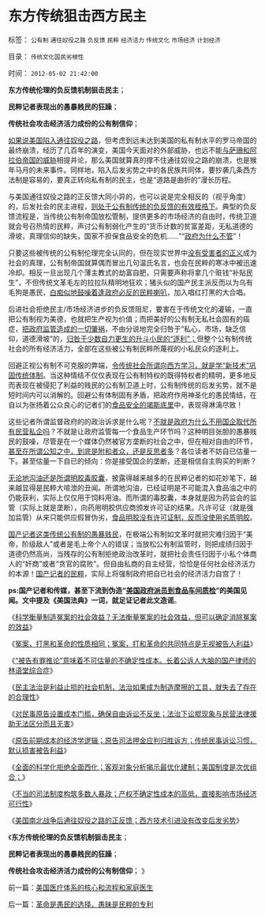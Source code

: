 # 东方传统狙击西方民主

标签： `公有制` `通往奴役之路` `负反馈` `民粹` `经济活力` `传统文化` `市场经济` `计划经济` 

目录： `传统文化国民劣根性`

时间： `2012-05-02 21:42:00`

**东方传统伦理的负反馈机制狙击民主**；

**民粹记者表现出的愚暴贱民的狂躁**；

**传统社会攻击经济活力成份的公有制信仰**；

[如果说美国陷入通往奴役之路](../../../2012/2/3/私有制下没有革命的合理性；崇拜西方的国产愚民.md)，但考虑到远未达到美国的私有制水平的罗马帝国的最终崩溃，经历了几百年的演变，美国今天面对的外部威胁，也远不能[与萨珊和阿拉伯帝国的威胁](../../../2010/9/8/罗马－萨珊四百年战争，阿拉伯和亚美尼亚.md)相提并论，那么美国就算真的撑不住通往奴役之路的崩溃，也是猴年马月的未来事件。同样地，陷入后发劣势之中的各民族共同体，要抄袭几条西方法制是容易的，要真正转向私有制的民主，也是“道路是曲折的”漫长历程。

与美国通往奴役之路的正反馈大同小异的，也可以说是完全相反的（视乎角度）的，后发社会的民主进程，[则处于公有制传统的负反馈的有效桎梏下](../../../2011/1/29/中国社会负反馈系统和后发制度劣势.md)。典型的负反馈流程是，当传统公有制帝国放松管制，提供更多的市场经济的自由时，传统卫道就会号召热情的民粹，声讨公有制弱化产生的“货币计数的贫富差距，无私道德的滑坡，真理信仰的缺失，国家不担保食品安全的危机……”“[政府为什么不管](http://darthvad.blog.163.com/blog/static/5339947020111128253230/)”！

只要这些被传统的公有制伦理完全认同的，但在现实世界中[没有受害者的正义](../../../2012/4/25/“受害者举证”排除斯大林正义.md)成为社会的真理，公有制帝国就算偶而冒出几句温氏名言，也会在民粹的寒冰中被迅速冷却。相反一旦出现几个薄主教式的劫富自肥，只需要声称将拿几个赃钱“补贴民生”，不但传统文革毛左的拉拉队精明地狂欢；猪头似的国产民主派反而以为乌有毛狗是愚民，[白痴似地鼓噪着逢政府必反的民粹喇叭](../../../2012/3/27/骂，扣帽子，偷换概念.md)，加入唱红打黑的大合唱。

后进社会拒绝民主/市场经济进步的负反馈阻尼，要害在于传统文化的灌输，一直把公有制视为美德，也就把生产视为价值；而把美好的公有制无私社会固有的癌症，[把政府监管造成的一切肇祸](../../../2011/8/15/胡乱批评政府的国民劣根性.md)，不由分说地完全归咎于“私心，市场，缺乏信仰，道德滑坡”的，[归咎于少数自力更生的升斗小民的“逐利”；](../../../2012/1/13/投机有益，做庄合理，打压投机做庄“违法”.md)但整个公有制传统社会的所有经济活力，全部在这些被公有制民粹所蔑视的小私民众的逐利上。

回避正视公有制不可克服的弊端，[令传统社会所谓向西方学习，就是学“新技术”巩固传统体制](../../../2011/12/14/实体经济学逻辑下的历史素描，向“反谷物法运动”学习.md)。当这种情结不仅仅表现在公有制特权的既得特权者的精明，更多地反而表现在被侵犯了利益的贱民的公有制卫道上时，公有制传统的后发劣势，就不是短时间内可以消解的。回避公有体制固有矛盾，把政府作用神圣化的愚民情结，在自以为张扬着公众良心的记者们的[食品安全的竭斯底里](../../../2011/6/13/食品安全道德化的竭斯底里.md)中，表现得淋漓尽致！

这些记者所谓监督政府的的政治诉求是什么呢？[不就是政府为什么不用国企取代所有民营私企吗](../../../2012/4/19/反对管制传媒的记者们，要求管制各行各业.md)？不就是让政府监管每一个食品生产环节吗？这种明目张胆的愚暴贱民的鼓噪，尽管是在一个媒体仍然被官方垄断的社会之中，但在相对自由的环节，[甚至在所谓公知之中，到底是附和者众，还是反思者多](../../../2012/3/30/国产公知普遍愚昧，仅有“改变”的共识；.md)？各位读者不妨自已估量一下。甚至估量一下自已的倾向：你是接受国企的垄断，还是相信自主购买的判断？

[无论地沟油还是所谓明胶毒胶囊](../../../2012/4/18/明胶／毒胶囊是媒体的专业炒作.md)，披露得越来越多的在民粹记者的如花妙笔下，越来越显得是民粹大喧泄的丑闻。所谓地沟油，已经证明是不可能混入食品油之中的仍能获利，实际上仅仅用于饲料用油。而所谓的毒胶囊，本身就是因为药监会的监管（实际上就是垄断），向药用明胶供应商颁发许可证的结果。凡许可证（就是强加监管）从来只能供应假冒伪劣，[食品明胶没有许可证制，反而没使用劣质明胶](../../../2012/4/18/药企可以从毒胶囊中“逐利”吗？.md)。

[国产记者这类传统公有制的愚暴贱民](../../../2012/4/18/药企可以从毒胶囊中“逐利”吗？.md)，在极端公有制如文革时就把灾难归因于“美帝，阶级敌人”或者是毛上帝个人的错误；当放松公有制监管时，则把成绩归因于道德仍然高尚，当残存的公有制拒绝政治改革时，就把社会责任归因于小私个体商人的“奸商”或者“贪官的腐败”。但自由私商的自主经营，恰恰是任何社会经济活力的本源！[国产记者的民粹](../../../2011/4/27/我国记者论证西方严厉管制互联网.md)，实际上将强制政府把自已社会的经济活力自宫了！

**ps:国产记者和传媒，甚至下流到伪造“**[**美国政府派员到食品车间质检**](http://www.ycwb.com/ePaper/ycwb/html/2012-04/21/content_1374503.htm)**”的美国见闻。文中提及《美国法典》一词，就足证记者此文造谣**。

《[科学衡量制造冤案的社会效益？无法衡量冤案的社会效益，但可以确定消除冤案的效益](../../../2012/4/28/科学地衡量制造冤案的社会效益.md)》

《[冤案，打黑和革命的性质相同；冤案，打和革命的共同特点是无视被告人利益](../../../2012/4/28/文革和斯大林主义中的被告人利益.md)》

《[“被告有罪推论”意味着不可估量的不确定性成本。长着公诉人大脑的国产律师的林语堂综合症](../../../2012/4/28/无视被告利益的“法治”，长着公诉人大脑的“律师”.md)》

《[民主法治是利益止损的社会机制，法治如果成为制造摩擦的工具，就失去了存在的合理性](../../../2012/4/29/法治是利益止损的自治机制，讼棍不是有益的社会现象.md)》

《[对民事原告设置成本门槛，确保自由诉讼不反坐；法治下讼棍现象与民营法律援助无法区分而且无害](../../../2012/4/29/讼棍现象有害但必须合法，以确保自由诉讼.md)》

《[原告前期成本的经济学逻辑；原告司法押金应判归胜诉方；传统民事诉讼习惯，默认损害被告利益](../../../2012/4/29/原告司法押金应判归胜诉方；美国和罗马法制的得失；.md)》

《[全面的科学化拒绝全面西化；客观对象分析揭示最优化建制；美国制度是次优组合；](../../../2012/4/30/科学化拒绝全面西化,美国制度是次优组合.md)》

《[不当的司法制度构筑多数人暴政；产权不确定性成本的高低，直接影响市场经济可行性](../../../2012/4/30/美国成功不因“道德高，制度好”.md)》

《[美国南北战争后通往奴役之路的正反馈；西方技术引进没有改变后发劣势](../../../2012/4/30/美国通往奴役之路的正反馈，先进技术的后发劣势.md)》

《**东方传统伦理的负反馈机制狙击民主**；

**民粹记者表现出的愚暴贱民的狂躁**；

**传统社会攻击经济活力成份的公有制信仰**； 》



前一篇：[美国医疗体系的核心和流程和家庭医生](../../../2012/5/1/美国医疗体系的核心和流程和家庭医生.md)

后一篇：[革命是愚民的选择，愚昧是民粹的专利](../../../2012/5/2/革命是愚民的选择，愚昧是民粹的专利.md)